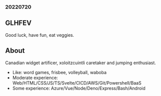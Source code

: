 ### 20220720

## GLHFEV

Good luck, have fun, eat veggies.

## About

Canadian widget artificer, xoloitzcuintli caretaker and jumping enthusiast.

- Like: word games, frisbee, volleyball, waboba
- Moderate experience: Web/HTML/CSS/JS/TS/Svelte/CICD/AWS/Git/Powershell/BaaS
- Some experience: Azure/Vue/Node/Deno/Express/Bash/Android
